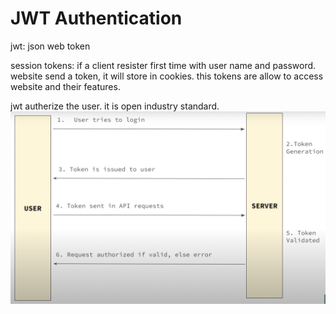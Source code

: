 # JWT Authentication
jwt: json web token

session tokens:
if a client resister first time with user name and password. website send a token, it will store in cookies. this tokens are allow to access website and their features. 


jwt autherize the user. it is open industry standard.     
![alt text](image-1.png)
